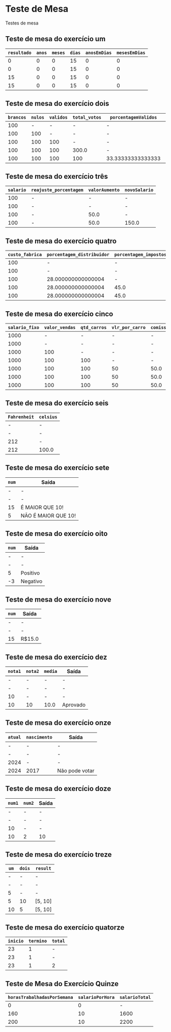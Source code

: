 # Teste de Mesa

Testes de mesa 
## Teste de mesa do exercício um 

| `resultado` | `anos` | `meses` | `dias` | `anosEmDias` | `mesesEmDias` |
|-------------|--------|---------|--------| ------------ | ------------- |
| 0           | 0      | 0       | 15     | 0            | 0             |
| 0           | 0      | 0       | 15     | 0            | 0             |
| 15          | 0      | 0       | 15     | 0            | 0             |
| 15          | 0      | 0       | 15     | 0            | 0             |



## Teste de mesa do exercício dois

| `brancos` | `nulos` | `validos` | `total_votos` | `porcentagemValidos` | `porcentagemBrancos` | `porcentagemNulos` |
|-----------|---------|-----------|---------------|----------------------|----------------------|--------------------|
| 100       | -       | -         | -             | -                    | -                    | -                  |
| 100       | 100     | -         | -             | -                    | -                    | -                  |
| 100       | 100     | 100       | -             | -                    | -                    | -                  |
| 100       | 100     | 100       | 300.0         | -                    | -                    | -                  |
| 100       | 100     | 100       | 100           | 33.33333333333333    | 33.33333333333333    | 33.33333333333333 |




## Teste de mesa do exercício três

| `salario` | `reajuste_porcentagem` | `valorAumento` | `novoSalario` |
|-----------|-------------------------|----------------|---------------|
| 100       | -                       | -              | -             |
| 100         | -                       | -              | -             |
| 100         | -                       | 50.0           | -             |
| 100         | -                       | 50.0              | 150.0         |



## Teste de mesa do exercício quatro

| `custo_fabrica` | `porcentagem_distribuidor` | `porcentagem_impostos` | `custo_final` |
|------------------|-----------------------------|------------------------|---------------|
| 100              | -                           | -                      | -             |
| 100              | -                           | -                      | -             |
| 100              | 28.000000000000004          | -                      | -             |
| 100              | 28.000000000000004          | 45.0                   | -             |
| 100              | 28.000000000000004          | 45.0                   | 173.0         |



## Teste de mesa do exercício cinco

| `salario_fixo` | `valor_vendas` | `qtd_carros` | `vlr_por_carro` | `comissao_carro` | `comissao_venda` | `salario` |
|-----------------|-----------------|--------------|-----------------|------------------|------------------|-----------|
| 1000            | -               | -            | -               | -                | -                | -         |
| 1000            | -               | -            | -               | -                | -                | -         |
| 1000            | 100             | -            | -               | -                | -                | -         |
| 1000            | 100             | 100          | -               | -                | -                | -         |
| 1000            | 100             | 100          | 50              | 50.0             | -                | -         |
| 1000            | 100             | 100          | 50              | 50.0             | 5.0              | -         |
| 1000            | 100             | 100          | 50              | 50.0             | 5.0              | 1055.0    |


## Teste de mesa do exercício seis

| `Fahrenheit` | `celsius` |
|---------------|------------|
| -             | -          |
| -             | -          |
| 212           | -          |
| 212           | 100.0      |



## Teste de mesa do exercício sete

| `num` | Saída               |
|-------|---------------------|
| -     | -                   |
| -     | -                   |
| 15    | É MAIOR QUE 10!     |
| 5     | NÃO É MAIOR QUE 10! |


## Teste de mesa do exercício oito

| `num` | Saída      |
|-------|------------|
| -     | -          |
| -     | -          |
| 5     | Positivo   |
| -3    | Negativo   |



## Teste de mesa do exercício nove

| `num` | Saída  |
|-------|--------|
| -     | -      |
| -     | -      |
| 15    | R$15.0 |


## Teste de mesa do exercício dez

| `nota1` | `nota2` | `media` | Saída      |
|---------|---------|---------|------------|
| -       | -       | -       | -          |
| -       | -       | -       | -          |
| 10      | -       | -       | -          |
| 10      | 10      | 10.0    | Aprovado   |

## Teste de mesa do exercício onze

| `atual` | `nascimento` | Saída         |
|---------|--------------|---------------|
| -       | -            | -             |
| -       | -            | -             |
| 2024    | -            | -             |
| 2024    | 2017         | Não pode votar|


## Teste de mesa do exercício doze

| `num1` | `num2` | Saída |
|--------|--------|-------|
| -      | -      | -     |
| -      | -      | -     |
| 10     | -      | -     |
| 10     | 2      | 10    |


## Teste de mesa do exercício treze

| `um` | `dois` | `result`                       |
|------|--------|---------------------------------|
| -    | -      | -                               |
| -    | -      | -                               |
| 5    | -      | -                               |
| 5    | 10     | [5, 10]                         |
| 10   | 5      | [5, 10]                         |


## Teste de mesa do exercício quatorze

| `inicio` | `termino` | `total` |
|----------|-----------|---------|
| 23       | 1         | -       |
| 23       | 1         | -       |
| 23       | 1         | 2       |


## Teste de Mesa do Exercício Quinze

| `horasTrabalhadasPorSemana` | `salarioPorHora` | `salarioTotal` | 
|-----------------------------|------------------|----------------|
| 0                           | 0                | -              | 
| 160                         | 10               | 1600           | 
| 200                         | 10               | 2200           | 